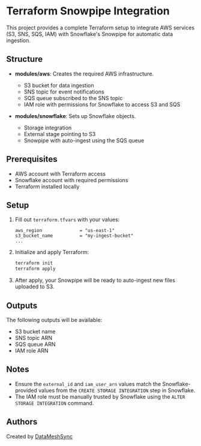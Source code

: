 
# Terraform Snowpipe Integration

This project provides a complete Terraform setup to integrate AWS services (S3, SNS, SQS, IAM) with Snowflake's Snowpipe for automatic data ingestion.

## Structure

- **modules/aws**: Creates the required AWS infrastructure.
  - S3 bucket for data ingestion
  - SNS topic for event notifications
  - SQS queue subscribed to the SNS topic
  - IAM role with permissions for Snowflake to access S3 and SQS

- **modules/snowflake**: Sets up Snowflake objects.
  - Storage integration
  - External stage pointing to S3
  - Snowpipe with auto-ingest using the SQS queue

## Prerequisites

- AWS account with Terraform access
- Snowflake account with required permissions
- Terraform installed locally

## Setup

1. Fill out `terraform.tfvars` with your values:
   ```hcl
   aws_region              = "us-east-1"
   s3_bucket_name          = "my-ingest-bucket"
   ...
   ```

2. Initialize and apply Terraform:
   ```bash
   terraform init
   terraform apply
   ```

3. After apply, your Snowpipe will be ready to auto-ingest new files uploaded to S3.

## Outputs

The following outputs will be available:
- S3 bucket name
- SNS topic ARN
- SQS queue ARN
- IAM role ARN

## Notes

- Ensure the `external_id` and `iam_user_arn` values match the Snowflake-provided values from the `CREATE STORAGE INTEGRATION` step in Snowflake.
- The IAM role must be manually trusted by Snowflake using the `ALTER STORAGE INTEGRATION` command.

## Authors

Created by [DataMeshSync](https://linkedin.com/in/datamesh-sync)
